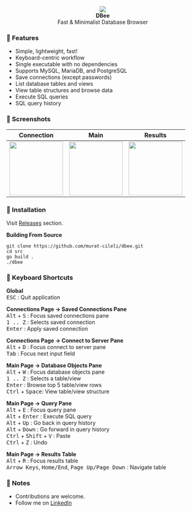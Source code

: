 <p align="center">
  <img src="https://github.com/murat-cileli/dbee/assets/6532000/8f7a7d54-0904-4296-a6bb-6836ee86a095" />
  <br>
  <strong>DBee</strong>
  <br>
  Fast & Minimalist Database Browser
</p>

### 🐝 Features
- Simple, lightweight, fast!
- Keyboard-centric workflow
- Single executable with no dependencies
- Supports MySQL, MariaDB, and PostgreSQL
- Save connections (except passwords)
- List database tables and views  
- View table structures and browse data  
- Execute SQL queries  
- SQL query history

### 🐝 Screenshots

| Connection 	| Main 	| Results 	|
|------------	|:----:	|:-------:	|
| <img src="https://github.com/murat-cileli/dbee/assets/6532000/38842b6c-54d2-4be9-9c40-f9c9f679a3d9" style="height:140px;" /> | <img src="https://github.com/murat-cileli/dbee/assets/6532000/8f178b6c-8fa1-4b19-819a-d09e924109b3" style="height:140px;" /> | <img src="https://github.com/murat-cileli/dbee/assets/6532000/c0c91f0a-61fb-4510-8b29-b796ed8ab91f" style="height:140px;" /> |

### 🐝 Installation
Visit [Releases](https://github.com/murat-cileli/dbee/releases) section.

**Building From Source**
```console
git clone https://github.com/murat-cileli/dbee.git
cd src
go build .
./dbee
```

### 🐝 Keyboard Shortcuts

**Global**  
<kbd>ESC</kbd> : Quit application

**Connections Page -> Saved Connections Pane**  
<kbd>Alt</kbd> + <kbd>S</kbd> : Focus saved connections pane  
<kbd>1 .. Z</kbd> : Selects saved connection  
<kbd>Enter</kbd> : Apply saved connection  

**Connections Page -> Connect to Server Pane**  
<kbd>Alt</kbd> + <kbd>D</kbd> : Focus connect to server pane  
<kbd>Tab</kbd> : Focus next input field  

**Main Page -> Database Objects Pane**  
<kbd>Alt</kbd> + <kbd>W</kbd> : Focus database objects pane  
<kbd>1 .. Z</kbd> : Selects a table/view  
<kbd>Enter</kbd> : Browse top 5 table/view rows  
<kbd>Ctrl</kbd> + <kbd>Space</kbd>: View table/view structure

**Main Page -> Query Pane**  
<kbd>Alt</kbd> + <kbd>E</kbd> : Focus query pane  
<kbd>Alt</kbd> + <kbd>Enter</kbd> : Execute SQL query  
<kbd>Alt</kbd> + <kbd>Up</kbd> : Go back in query history  
<kbd>Alt</kbd> + <kbd>Down</kbd> : Go forward in query history  
<kbd>Ctrl</kbd> + <kbd>Shift</kbd> + <kbd>V</kbd> : Paste  
<kbd>Ctrl</kbd> + <kbd>Z</kbd> : Undo  

**Main Page -> Results Table**  
<kbd>Alt</kbd> + <kbd>R</kbd> : Focus results table  
<kbd>Arrow Keys</kbd>, <kbd>Home/End</kbd>, <kbd>Page Up/Page Down</kbd> : Navigate table

### 🐝 Notes
- Contributions are welcome.
- Follow me on [LinkedIn](https://www.linkedin.com/in/murat-cileli/)
